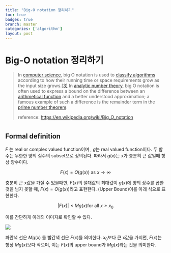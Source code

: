 ```yaml
---
title: "Big-O notation 정리하기"
toc: true
badges: true
branch: master
categories: ['algorithm']
layout: post
---
```


# Big-O notation 정리하기

> In [computer science](https://en.wikipedia.org/wiki/Computer_science), big O notation is used to [classify algorithms](https://en.wikipedia.org/wiki/Computational_complexity_theory) according to how their running time or space requirements grow as the input size grows.[[3\]](https://en.wikipedia.org/wiki/Big_O_notation#cite_note-quantumcomplexity-3) In [analytic number theory](https://en.wikipedia.org/wiki/Analytic_number_theory), big O notation is often used to express a bound on the difference between an [arithmetical function](https://en.wikipedia.org/wiki/Arithmetic_function) and a better understood approximation; a famous example of such a difference is the remainder term in the [prime number theorem](https://en.wikipedia.org/wiki/Prime_number_theorem). 
>
> reference: https://en.wikipedia.org/wiki/Big_O_notation

# 

## Formal definition

$F$ 는 real or complex valued function이며 , $g$는 real valued function이다. 두 함수는 무한한 양의 실수의 subset으로 정의된다. 따라서 $g(x)$는 x가 충분히 큰 값일때 항상 양수이다.

$$
F(x) = O(g(x)) \ \text{as} \ x \rightarrow \infty
$$

충분히 큰 x값을 가질 수 있을때만, $F(x)$의 절대값의 최대값이 $g(x)$에 양의 상수를 곱한 것을 넘지 못할 때, $F(x) = O(g(x))$라고 표현한다. (Upper Bound)이를 아래 식으로 표현한다.

$$
\rvert F(x) \rvert \le Mg(x) \text{for all } x \ge x_0
$$

이를 간단하게 아래의 이미지로 확인할 수 있다.

<img src="https://upload.wikimedia.org/wikipedia/commons/thumb/8/89/Big-O-notation.png/300px-Big-O-notation.png">

파란색 선은 $Mg(x)$ 를 빨간색 선은 $F(x)$를 의미한다. $x_0$보다 큰 x값을 가지면, $F(x)$는 항상 $Mg(x)$보다 작으며, 이는 $F(x)$의 upper bound가 $Mg(x)$라는 것을 의미한다.